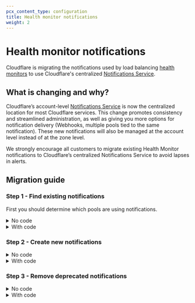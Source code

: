 ```yaml
---
pcx_content_type: configuration
title: Health monitor notifications
weight: 2
---
```


# Health monitor notifications

Cloudflare is migrating the notifications used by load balancing [health monitors](/load-balancing/understand-basics/monitors/) to use Cloudflare's centralized [Notifications Service](/fundamentals/notifications/).

## What is changing and why?

Cloudflare’s account-level [Notifications Service](/fundamentals/notifications/) is now the centralized location for most Cloudflare services. This change promotes consistency and streamlined administration, as well as giving you more options for notification delivery (Webhooks, multiple pools tied to the same notification). These new notifications will also be managed at the account level instead of at the zone level.

We strongly encourage all customers to migrate existing Health Monitor notifications to Cloudflare’s centralized Notifications Service to avoid lapses in alerts.

## Migration guide

### Step 1 - Find existing notifications

First you should determine which pools are using notifications.

<details>
<summary>No code</summary>

<div>

To find pools with existing notifications in the dashboard:

1. Log into the [Cloudflare dashboard](https://dash.cloudflare.com) and select your account and domain.
2. Go to **Traffic** > **Load Balancing**.
3. Click **Manage Pools**.
4. On a pool, click **Edit**.
5. For **Health Check Notifications**, check the value is toggled to **On**.

</div>
</details>

<details>
<summary>With code</summary>

<div>

If using the [Cloudflare API](https://api.cloudflare.com/#account-load-balancer-pools-list-pools), check the `notification_filter` object. Health checks with enabled legacy notifications will have something like:
    ```json
    "pool": {
        "healthy": true,
        "disable": true
    }
    ```

</div>
</details>

### Step 2 - Create new notifications

<details>
<summary>No code</summary>

<div>

On the pool you located in [Step 1](#step-1---find-existing-notifications), look for **Pool Notifications**. Click **Create a Health Alert** to start [creating a notification](/fundamentals/notifications/create-notifications/).

</div>
</details>

<details>
<summary>With code</summary>

<div>

If using the Cloudflare API, [create a new notification](https://api.cloudflare.com/#notification-policies-create-a-notification-policy) with the following parameters specified:

```json
"alert_type": "g6_health_alert",
"filters": {
    "pool_id": <<ARRAY_OF_INCLUDED_POOL_IDS>>,
    "new_health": <<ARRAY_OF_STATUS_TRIGGERS>> ["Unhealthy", "Healthy"],
    "event_source": <<ARRAY_OF_OBJECTS_WATCHED>> ["pool", "origin"]
}
```

</div>
</details>

### Step 3 - Remove deprecated notifications

<details>
<summary>No code</summary>

<div>

Once you created your new notification in [Step 2](#step-2---create-new-notifications), you will return to the pool you were editing previously. To disable the deprecated notifications, toggle the **Health Check Notifications** on your pool to **Off**.

</div>
</details>

<details>
<summary>With code</summary>

<div>

If using the Cloudflare API, send a [`PATCH`](https://api.cloudflare.com/#account-load-balancer-pools-patch-pool) request that includes the following objects.

```json
"notification_email": "",
"notification_filter": {
    "pool": {
        "healthy": null,
        "disable": true
    }
}
```

</div>
</details>